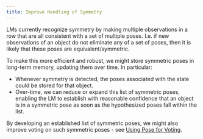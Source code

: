 ```yaml
---
title: Improve Handling of Symmetry
---
```


LMs currently recognize symmetry by making multiple observations in a row that are all consistent with a set of multiple poses. I.e. if new observations of an object do not eliminate any of a set of poses, then it is likely that these poses are equivalent/symmetric.

To make this more efficient and robust, we might store symmetric poses in long-term memory, updating them over time. In particular:
- Whenever symmetry is detected, the poses associated with the state could be stored for that object.
- Over-time, we can reduce or expand this list of symmetric poses, enabling the LM to establish with reasonable confidence that an object is in a symmetric pose as soon as the hypothesized poses fall within the list.

By developing an established list of symmetric poses, we might also improve voting on such symmetric poses - see [Using Pose for Voting](../voting-improvements/use-pose-for-voting.md).